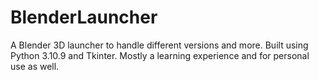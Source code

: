 # BlenderLauncher

A Blender 3D launcher to handle different versions and more. Built using Python 3.10.9 and Tkinter. Mostly a learning experience and for personal use as well. 
